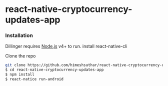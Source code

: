 # react-native-cryptocurrency-updates-app

### Installation

Dillinger requires [Node.js](https://nodejs.org/) v4+ to run.
install  react-native-cli

Clone the repo
```sh
git clone https://github.com/himeshsuthar/react-native-cryptocurrency-updates-app.git
$ cd react-native-cryptocurrency-updates-app
$ npm install
$ react-natice run-android
```

